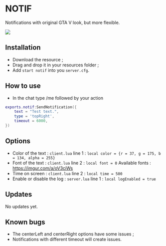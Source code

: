 # NOTIF
Notifications with original GTA V look, but more flexible.

<img src=https://imgur.com/1rd5qwi.png>

## Installation
* Download the resource ;
* Drag and drop it in your resources folder ;
* Add ```start notif``` into you ```server.cfg```.
## How to use
* In the chat type /me followed by your action 
```lua
exports.notif:SendNotification({
	text = "Test text.",
	type = 'topRight',
	timeout = 6000,
})
```

## Options 
* Color of the text : ```client.lua``` line 1 : ```local color = {r = 37, g = 175, b = 134, alpha = 255}```
* Font of the text : ```client.lua``` line 2 : ```local font = 0``` Available fonts : https://imgur.com/a/oV3ciWs
* Time on screen : ```client.lua``` line 2 : ```local time = 500```
* Enable or disable the log : ```server.lua``` line 1 : ```local logEnabled = true```

## Updates
No updates yet.

## Known bugs
* The centerLeft and centerRight options have some issues ;
* Notifications with different timeout will create issues.
